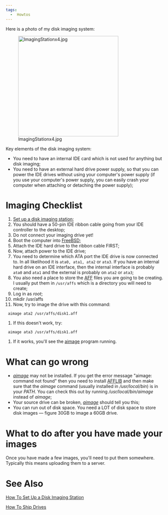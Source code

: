 ```yaml
---
tags:
  -  Howtos
---
```

Here is a photo of my disk imaging system:

<figure>
<img src="ImagingStationx4.jpg" title="ImagingStationx4.jpg" width="320"
alt="ImagingStationx4.jpg" />
<figcaption aria-hidden="true">ImagingStationx4.jpg</figcaption>
</figure>

Key elements of the disk imaging system:

- You need to have an internal IDE card which is not used for anything
  but disk imaging;
- You need to have an external hard drive power supply, so that you can
  power the IDE drives without using your computer's power supply (if
  you use your computer's power supply, you can easily crash your
  computer when attaching or detaching the power supply);

# Imaging Checklist

1.  [Set up a disk imaging
    station](how_to_set_up_a_disk_imaging_station.md);
2.  You should have a 50-pin IDE ribbon cable going from your IDE
    controller to the desktop;
3.  Do not connect your imaging drive yet!
4.  Boot the computer into [FreeBSD](freebsd.md);
5.  Attach the IDE hard drive to the ribbon cable FIRST;
6.  Now, attach power to the IDE drive;
7.  You need to determine which ATA port the IDE drive is now connected
    to. In all likelihood it is `ata0, ata1, ata2` or `ata3`. If you
    have an internal hard drive on an IDE interface, then the internal
    interface is probably `ata0` and `ata1` and the external is probably
    on `ata2` or `ata3`;
8.  You also need a place to store the [AFF](aff.md) files you
    are going to be creating. I usually put them in `/usr/affs` which is
    a directory you will need to create;
9.  Log in as *root*;
10. mkdir /usr/affs
11. Now, try to image the drive with this command:

` aimage ata2 /usr/affs/disk1.aff`

1.  If this doesn't work, try:

` aimage ata3 /usr/affs/disk1.aff`

1.  If it works, you'll see the [aimage](aimage.md) program
    running.

# What can go wrong

- *[aimage](aimage.md)* may not be installed. If you get the
  error message "aimage: command not found" then you need to install
  [AFFLIB](afflib.md) and then make sure that the *aimage*
  command (usually installed in */usr/local/bin*) is in your *PATH*. You
  can check this out by running */usr/local/bin/aimage* instead of
  *aimage*;
- Your source drive can be broken, *[aimage](aimage.md)* should
  tell you this;
- You can run out of disk space. You need a LOT of disk space to store
  disk images — figure 30GB to image a 60GB drive.

# What to do after you have made your images

Once you have made a few images, you'll need to put them somewhere.
Typically this means uploading them to a server.

# See Also

[How To Set Up a Disk Imaging
Station](how_to_set_up_a_disk_imaging_station.md)

[How To Ship Drives](how_to_ship_drives.md)

